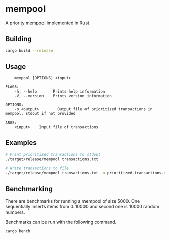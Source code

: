# mempool

A priority [mempool](https://www.blocknative.com/blog/mempool-intro) implemented
in Rust.

## Building

```bash
cargo build --release
```

## Usage

```text
    mempool [OPTIONS] <input>

FLAGS:
    -h, --help       Prints help information
    -V, --version    Prints version information

OPTIONS:
    -o <output>        Output file of prioritized transactions in mempool. stdout if not provided

ARGS:
    <input>    Input file of transactions
```

## Examples

```bash
# Print prioritized transactions to stdout
./target/release/mempool transactions.txt

# Write transactions to file
./target/release/mempool transactions.txt -o prioritized-transactions.txt
```

## Benchmarking

There are benchmarks for running a mempool of size 5000. One sequentially inserts
items from 0..10000 and second one is 10000 random numbers.

Benchmarks can be run with the following command.

```bash
cargo bench
```

